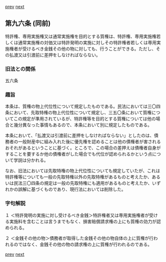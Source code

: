 [prev](/specific/markdowns/特許法/124_Mp-Ch_4-Se_1-At_95.md)
[next](/specific/markdowns/特許法/126_Mp-Ch_4-Se_1-At_97.md)
## 第九六条 (同前)
特許権、専用実施権又は通常実施権を目的とする質権は、特許権、専用実施権若しくは通常実施権の対価又は特許発明の実施に対しその特許権者若しくは専用実施権者が受けるべき金銭その他の物に対しても、行うことができる。ただし、その払渡又は引渡前に差押をしなければならない。


### 旧法との関係
五六条

### 趣旨
本条は、質権の物上代位性について規定したものである。民法においては三〇四条において、先取特権の物上代位性について規定し、三五〇条において質権についてこの規定が準用されているが、特許権等を目的とする質権については他の場合と幾分異なった事情もあるので、本条において別に規定したものである。

本条において、「払渡又は引渡前に差押をしなければならない」としたのは、債務者の一般財産中に組み入れた後に優先権を認めることは他の債権者が害されるおそれがあるということに基づく。ところで、この場合の差押えは債権者自身がすることを要するか他の債権者がした場合でも代位が認められるかという点について学説は分かれる。

なお、旧法においては先取特権の物上代位性についても規定していたが、これは特許権等についても一般の先取特権以外の先取特権があるものと考えたか、あるいは民法三〇四条の規定は一般の先取特権にも適用があるものと考えたか、いずれかの誤解に基づくものであり、現行法においては削除した。


### 字句解説
１ ＜特許発明の実施に対し受けるべき金銭＞特許権者又は専用実施権者が受ける実施料を含むことは言うまでもなく、損害賠償請求権の上にも質権の効力が認められる。

２ ＜金銭その他の物＞債務者が取得した金銭その他の物自体の上に質権が行われるのではなく、金銭その他の物の請求権の上に質権が行われるのである。


[prev](/specific/markdowns/特許法/124_Mp-Ch_4-Se_1-At_95.md)
[next](/specific/markdowns/特許法/126_Mp-Ch_4-Se_1-At_97.md)